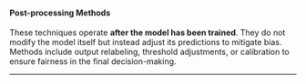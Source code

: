 
####  Post-processing Methods
These techniques operate **after the model has been trained**. They do not modify the model itself but instead adjust its predictions to mitigate bias. Methods include output relabeling, threshold adjustments, or calibration to ensure fairness in the final decision-making.

---

